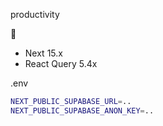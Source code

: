 productivity

🥞

- Next 15.x
- React Query 5.4x

.env
```bash
NEXT_PUBLIC_SUPABASE_URL=..
NEXT_PUBLIC_SUPABASE_ANON_KEY=..
```